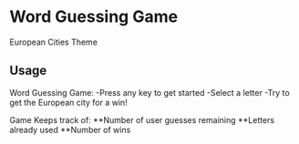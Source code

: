 # Word Guessing Game 

European Cities Theme

## Usage

Word Guessing Game:
-Press any key to get started
-Select a letter
-Try to get the European city for a win!

Game Keeps track of:
**Number of user guesses remaining
**Letters already used
**Number of wins

